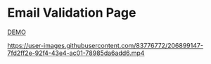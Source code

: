 # Email Validation Page

[DEMO](http://htmlpreview.github.io/?https://github.com/leetung0718/emailValidationPage/blob/main/index.html)



https://user-images.githubusercontent.com/83776772/206899147-7fd2ff2e-92f4-43e4-ac01-78985da6add6.mp4

